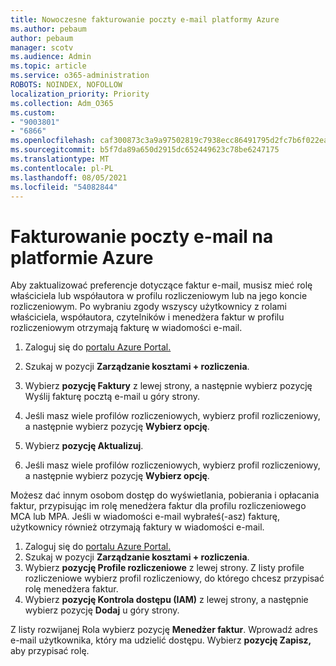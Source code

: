 ```yaml
---
title: Nowoczesne fakturowanie poczty e-mail platformy Azure
ms.author: pebaum
author: pebaum
manager: scotv
ms.audience: Admin
ms.topic: article
ms.service: o365-administration
ROBOTS: NOINDEX, NOFOLLOW
localization_priority: Priority
ms.collection: Adm_O365
ms.custom:
- "9003801"
- "6866"
ms.openlocfilehash: caf300873c3a9a97502819c7938ecc86491795d2fc7b6f022ead5d38ca965b8c
ms.sourcegitcommit: b5f7da89a650d2915dc652449623c78be6247175
ms.translationtype: MT
ms.contentlocale: pl-PL
ms.lasthandoff: 08/05/2021
ms.locfileid: "54082844"
---
```

# <a name="email-invoicing-in-azure"></a>Fakturowanie poczty e-mail na platformie Azure

Aby zaktualizować preferencje dotyczące faktur e-mail, musisz mieć rolę właściciela lub współautora w profilu rozliczeniowym lub na jego koncie rozliczeniowym. Po wybraniu zgody wszyscy użytkownicy z rolami właściciela, współautora, czytelników i menedżera faktur w profilu rozliczeniowym otrzymają fakturę w wiadomości e-mail.

1. Zaloguj się do [portalu Azure Portal.](https://portal.azure.com/)
2. Szukaj w pozycji **Zarządzanie kosztami + rozliczenia**.
3. Wybierz **pozycję Faktury** z lewej strony, a następnie wybierz pozycję Wyślij fakturę pocztą e-mail u góry strony. 
4. Jeśli masz wiele profilów rozliczeniowych, wybierz profil rozliczeniowy, a następnie wybierz pozycję **Wybierz opcję**.

5. Wybierz **pozycję Aktualizuj**.
6. Jeśli masz wiele profilów rozliczeniowych, wybierz profil rozliczeniowy, a następnie wybierz pozycję **Wybierz opcję**.

Możesz dać innym osobom dostęp do wyświetlania, pobierania i opłacania faktur, przypisując im rolę menedżera faktur dla profilu rozliczeniowego MCA lub MPA. Jeśli w wiadomości e-mail wybrałeś(-asz) fakturę, użytkownicy również otrzymają faktury w wiadomości e-mail.

1. Zaloguj się do [portalu Azure Portal.](https://portal.azure.com/)
2. Szukaj w pozycji **Zarządzanie kosztami + rozliczenia**.
3. Wybierz **pozycję Profile rozliczeniowe** z lewej strony. Z listy profile rozliczeniowe wybierz profil rozliczeniowy, do którego chcesz przypisać rolę menedżera faktur.
4. Wybierz **pozycję Kontrola dostępu (IAM)** z lewej strony, a następnie wybierz pozycję **Dodaj** u góry strony.

Z listy rozwijanej Rola wybierz pozycję **Menedżer faktur**. Wprowadź adres e-mail użytkownika, który ma udzielić dostępu. Wybierz **pozycję Zapisz,** aby przypisać rolę.
